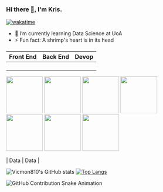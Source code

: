 ### Hi there 👋, I'm Kris.
[![wakatime](https://wakatime.com/badge/user/018bac48-ef32-4c63-85e7-1911bd66d9d8.svg)](https://wakatime.com/@018bac48-ef32-4c63-85e7-1911bd66d9d8)

-  🌱 I’m currently learning Data Science at UoA
-  ⚡ Fun fact: A shrimp's heart is in its head


| Front End | Back End | Devop |
|----------|----------|----------|
|<p align="center">
  <img src="https://img.shields.io/badge/-JavaScript-f0db4f?style=flat-square&logo=javascript&logoColor=black" width="100">
  <img src="https://img.shields.io/badge/-Node.js-3C873A?style=flat-square&logo=node.js&logoColor=white" width="100">
  <img src="https://img.shields.io/badge/-React-61DAFB?style=flat-square&logo=react&logoColor=black" width="100">
  <img src="https://img.shields.io/badge/-Pub-40C4FF?style=flat-square&logo=dart&logoColor=white" width="100">
  <img src="https://img.shields.io/badge/-npm-CB3837?style=flat-square&logo=npm&logoColor=white" width="100">
  <img src="https://img.shields.io/badge/-CSS3-1572B6?style=flat-square&logo=css3&logoColor=white" width="100">
  <img src="https://img.shields.io/badge/-TypeScript-3178C6?style=flat-square&logo=typescript&logoColor=white" width="100">
</p>
     | Data     | Data     |

  
![Vicmon810's GitHub stats](https://github-readme-stats.vercel.app/api?username=vicmon810&show_icons=true&theme=swift&count_private=true&layout=compact)
[![Top Langs](https://github-readme-stats.vercel.app/api/top-langs/?username=vicmon810&layout=pie&hide=html,css&langs_count=8&theme=swift)](https://github.com/vicmon810/github-readme-stats)

![GitHub Contribution Snake Animation](https://vicmon810.github.io/vicmon810/github-contribution-grid-snake.svg)


<!--
[![Harlok's WakaTime stats](https://github-readme-stats.vercel.app/api/wakatime?username=vicmon)](https://github.com/anuraghazra/github-readme-stats)
**vicmon810/vicmon810** is a ✨ _special_ ✨ repository because its `README.md` (this file) appears on your GitHub profile.

Here are some ideas to get you started:
- what is your mane
- 🔭 I’m currently working on .- 🌱 I’m currently learning ...1
- 👯 I’m looking to collaborate on ...
- 🤔 I’m looking for help with ...
- 💬 Ask me about ...
- 📫 How to reach me: ...
- 😄 Pronouns: ...
- ⚡ Fun fact: .....
Why is so hard to find a jobs 
1
-->


